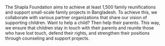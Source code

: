 The Shapla Foundation aims to achieve at least 1,500 family reunifications and support small-scale family projects in Bangladesh.
To achieve this, we collaborate with various partner organizations that share our vision of supporting children.
Want to help a child? Then help their parents.
This way, we ensure that children stay in touch with their parents and reunite those who have lost touch, defend their rights, and strengthen their positions through counseling and support projects.
